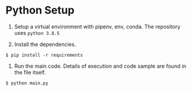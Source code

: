 # Python Setup
1. Setup a virtual environment with pipenv, env, conda. The repository uses `python 3.8.5`

1. Install the dependencies.
```shell
$ pip install -r requirements
```

1. Run the main code. Details of execution and code sample are found in the file itself.
```
$ python main.py
```